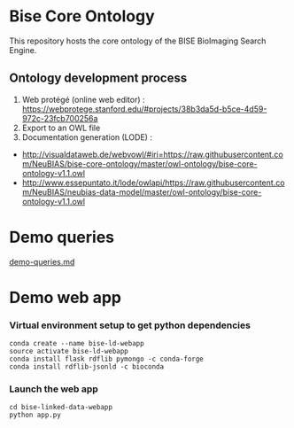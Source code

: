 # Bise Core Ontology

This repository hosts the core ontology of the BISE BioImaging Search Engine. 

## Ontology development process 
1. Web protégé (online web editor) : https://webprotege.stanford.edu/#projects/38b3da5d-b5ce-4d59-972c-23fcb700256a 
2. Export to an OWL file
3. Documentation generation (LODE) : 
  - http://visualdataweb.de/webvowl/#iri=https://raw.githubusercontent.com/NeuBIAS/bise-core-ontology/master/owl-ontology/bise-core-ontology-v1.1.owl
  - http://www.essepuntato.it/lode/owlapi/https://raw.githubusercontent.com/NeuBIAS/neubias-data-model/master/owl-ontology/bise-core-ontology-v1.1.owl

# Demo queries
[demo-queries.md](demo-queries.md)
 
# Demo web app
### Virtual environment setup to get python dependencies
```
conda create --name bise-ld-webapp
source activate bise-ld-webapp
conda install flask rdflib pymongo -c conda-forge
conda install rdflib-jsonld -c bioconda
```
### Launch the web app
```
cd bise-linked-data-webapp
python app.py
```
